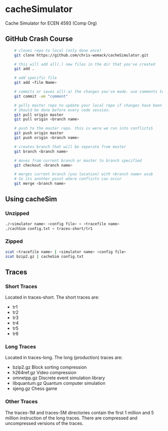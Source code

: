 # cacheSimulator
Cache Simulator for ECEN 4593 (Comp Org)

## GitHub Crash Course

```bash
	# clones repo to local (only done once)
	git clone https://github.com/chris-womack/cacheSimulator.git

	# this will add all(.) new files in the dir that you've created
	git add .

	# add specific file
	git add <file Name>

	# commits or saves all(-a) the changes you've made. use comments to keep track (-m)
	git commit -am "comment"

	# pulls master repo to update your local repo if changes have been made. 
	# Should be done before every code session.
	git pull origin master
	git pull origin <branch name>

	# push to the master repo. this is were we run into conflictsS
	git push origin master
	git push origin <branch name>

	# creates branch that will be seperate from master
	git branch <branch name>

	# moves from current branch or master to branch specified
	git checkout <branch name>

	# merges current branch (you location) with <branch name> asub
	# So its another point where conflicts can occur
	git merge <branch name>

```

## Using cacheSim
### Unzipped
```bash
./<simulator name> <config file> < <tracefile name>
./cachSim config.txt < traces-short/tr1
```
### Zipped
```bash
zcat <tracefile name> | <simulator name> <config file>
zcat bzip2.gz | cacheSim config.txt
```

## Traces
### Short Traces
Located in traces-short.
The short traces are:

  * tr1
  * tr2
  * tr3
  * tr4
  * tr5
  * tr6

### Long Traces
Located in traces-long.
The long (production) traces are:

* bzip2.gz 			Block sorting compression
* h264ref.gz 		Video compression
* omnetpp.gz 		Discrete event simulation library
* libquantum.gz 	Quantum computer simulation
* sjeng.gz 			Chess game

### Other Traces
The traces-1M and traces-5M directories contain the first 1 million
and 5 million instruction of the long traces. There are compressed and uncompressed versions of
the traces.
